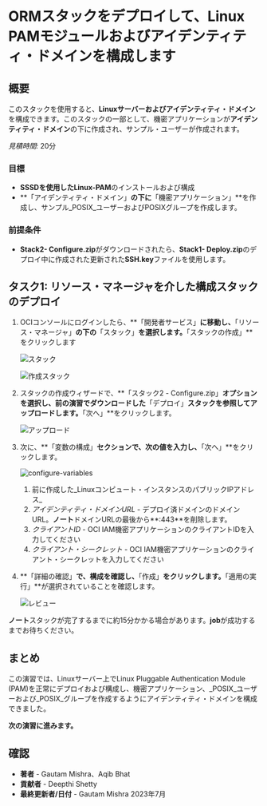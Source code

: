 # ORMスタックをデプロイして、Linux PAMモジュールおよびアイデンティティ・ドメインを構成します

## 概要

このスタックを使用すると、**Linuxサーバーおよびアイデンティティ・ドメイン**を構成できます。このスタックの一部として、機密アプリケーションが**アイデンティティ・ドメイン**の下に作成され、サンプル・ユーザーが作成されます。

_見積時間:_ 20分

### 目標

*   **SSSDを使用したLinux-PAM**のインストールおよび構成
*   **「アイデンティティ・ドメイン」**の下に**「機密アプリケーション」**を作成し、サンプル_POSIX_ユーザーおよびPOSIXグループを作成します。

### 前提条件

*   **Stack2- Configure.zip**がダウンロードされたら、**Stack1- Deploy.zip**のデプロイ中に作成された更新された**SSH.key**ファイルを使用します。

## タスク1: リソース・マネージャを介した構成スタックのデプロイ

1.  OCIコンソールにログインしたら、**「開発者サービス」**に移動し、**「リソース・マネージャ」**の下の**「スタック」**を選択します。**「スタックの作成」**をクリックします
    
    ![スタック](./images/stacks.png "スタック")
    
    ![作成スタック](./images/create-stacks.png "作成スタック")
    
2.  スタックの作成ウィザードで、**「スタック2 - Configure.zip」**オプションを選択し、前の演習でダウンロードした**「デプロイ」**スタックを参照してアップロードします。**「次へ」**をクリックします。
    
    ![アップロード](./images/upload.png "アップロード")
    
3.  次に、**「変数の構成」**セクションで、次の値を入力し、**「次へ」**をクリックします。
    
    ![configure-variables](./images/configure-variables.png "configure-variables")
    
    1.  前に作成した_Linuxコンピュート・インスタンスのパブリックIPアドレス_
    2.  _アイデンティティ・ドメインURL_ - デプロイ済ドメインのドメインURL。**ノート**ドメインURLの最後から**:443**を削除します。
    3.  _クライアントID_ - OCI IAM機密アプリケーションのクライアントIDを入力してください
    4.  _クライアント・シークレット_ - OCI IAM機密アプリケーションのクライアント・シークレットを入力してください
4.  **「詳細の確認」**で、構成を確認し、**「作成」**をクリックします。**「適用の実行」**が選択されていることを確認します。
    
    ![レビュー](./images/review.png "レビュー")
    

**ノート**スタックが完了するまでに約15分かかる場合があります。**job**が成功するまでお待ちください。

## まとめ

この演習では、Linuxサーバー上でLinux Pluggable Authentication Module (PAM)を正常にデプロイおよび構成し、機密アプリケーション、_POSIX_ユーザーおよび_POSIX_グループを作成するようにアイデンティティ・ドメインを構成できました。

**次の演習に進みます。**

## 確認

*   **著者** - Gautam Mishra、Aqib Bhat
*   **貢献者** - Deepthi Shetty
*   **最終更新者/日付** - Gautam Mishra 2023年7月